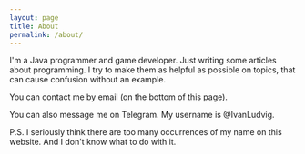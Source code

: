 ```yaml
---
layout: page
title: About
permalink: /about/
---
```


I'm a Java programmer and game developer. Just writing some articles about programming. I try to make them as helpful as possible on topics, that can cause confusion without an example.

You can contact me by email (on the bottom of this page). 

You can also message me on Telegram. My username is @IvanLudvig.

P.S. I seriously think there are too many occurrences of my name on this website. And I don't know what to do with it.
